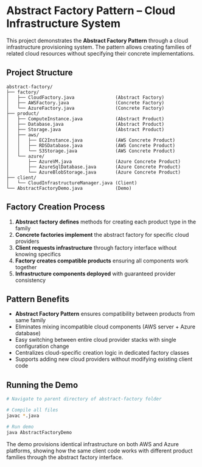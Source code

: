# **Abstract Factory Pattern – Cloud Infrastructure System**

This project demonstrates the **Abstract Factory Pattern** through a cloud infrastructure provisioning system. The pattern allows creating families of related cloud resources without specifying their concrete implementations.

## **Project Structure**
```
abstract-factory/
├── factory/
│   ├── CloudFactory.java               (Abstract Factory)
│   ├── AWSFactory.java                 (Concrete Factory)
│   └── AzureFactory.java               (Concrete Factory)
├── product/
│   ├── ComputeInstance.java            (Abstract Product)
│   ├── Database.java                   (Abstract Product)
│   ├── Storage.java                    (Abstract Product)
│   ├── aws/
│   │   ├── EC2Instance.java            (AWS Concrete Product)
│   │   ├── RDSDatabase.java            (AWS Concrete Product)
│   │   └── S3Storage.java              (AWS Concrete Product)
│   └── azure/
│       ├── AzureVM.java                (Azure Concrete Product)
│       ├── AzureSqlDatabase.java       (Azure Concrete Product)
│       └── AzureBlobStorage.java       (Azure Concrete Product)
├── client/
│   └── CloudInfrastructureManager.java (Client)
└── AbstractFactoryDemo.java            (Demo)
```

## **Factory Creation Process**
1. **Abstract factory defines** methods for creating each product type in the family
2. **Concrete factories implement** the abstract factory for specific cloud providers
3. **Client requests infrastructure** through factory interface without knowing specifics
4. **Factory creates compatible products** ensuring all components work together
5. **Infrastructure components deployed** with guaranteed provider consistency

## **Pattern Benefits**
* **Abstract Factory Pattern** ensures compatibility between products from same family
* Eliminates mixing incompatible cloud components (AWS server + Azure database)
* Easy switching between entire cloud provider stacks with single configuration change
* Centralizes cloud-specific creation logic in dedicated factory classes
* Supports adding new cloud providers without modifying existing client code

## **Running the Demo**
```bash
# Navigate to parent directory of abstract-factory folder  

# Compile all files
javac *.java

# Run demo
java AbstractFactoryDemo
```

The demo provisions identical infrastructure on both AWS and Azure platforms, showing how the same client code works with different product families through the abstract factory interface.